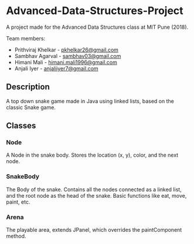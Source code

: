 # Advanced-Data-Structures-Project
A project made for the Advanced Data Structures class at MIT Pune (2018).

Team members: 
* Prithviraj Khelkar - pkhelkar26@gmail.com
* Sambhav Agarval - sambhav03@gmail.com
* Himani Mali - himani.mali1996@gmail.com
* Anjali Iyer - anjaliiyer7@gmail.com

## Description
A top down snake game made in Java using linked lists, based on the classic Snake game. 

## Classes
### Node
A Node in the snake body.
Stores the location (x, y), color, and the next node.

### SnakeBody
The Body of the snake.
Contains all the nodes connected as a linked list, and the root node as the head of the snake.
Basic functions like eat, move, paint, etc.

### Arena
The playable area, extends JPanel, which overrides the paintComponent method.
